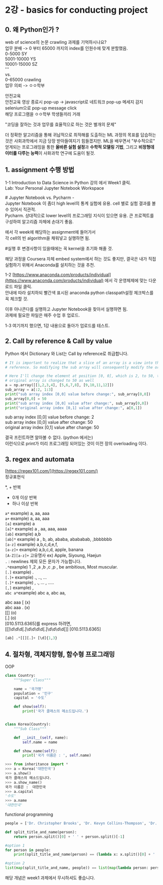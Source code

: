 # 2강 - basics for conducting project

## 0. 왜 Python인가 ?

web of science의 논문 crawling 과제를 기억하시나요?  
업무 분배 -&gt; 0 부터 65000 까지의 index를 인원수에 맞게 분할했음.  
0-5000 SY  
5001-10000 YS  
10001-15000 SZ  
'''  
vs.  
0-65000 crawling  
업무 의뢰 -&gt; ㅇㅇ학부  
  
안전교육  
안전교육 영상 종료시 pop-up -&gt; javascript로 네트워크 pop-up 메세지 감지  
selenium으로 pop-up message click   
해당 프로그램을 ㅇㅇ학부 학생들끼리 거래    
  
"코딩을 잘하는 것과 업무를 효율적으로 하는 것은 별개의 문제"  
  
더 정확한 알고리즘을 통해 귀납적으로 최적해를 도출하는 ML 과정의 목표를 답습하는 것은 사회과학에서 지금 당장 받아들여지기 힘들겠지만. ML을 배우면서 "부수적으로" 얻게되는 프로그래밍을 통한 **올바른 실험 설정**과 **수학적 모델링 기법**, 그리고 **비정형데이터를 다루는 능력**이 사화과학 연구에 도움이 될것. 

## 1. assignment 수행 방법

1-1 Introduction to Data Science in Python 강의 에서 Week1 클릭.  
Lab: Your Personal Jupyter Notebook Workspace  
  
\# Jupyter Notebook vs. Pycharm -   
Jupyter Notebook 이 좀더 high level의 통계 실험에 유용. cell 별로 실험 결과를 볼 수 있어서 직관적.   
Pycharm. 상대적으로 lower level의 프로그래밍 지식이 있으면 유용. 큰 프로젝트를 구성하여 알고리즘 자체에 손대기 좋음.  
  
에서 각 week에 해당하는 assignment에 들어가서   
각 cell의 빈 algorithm을 채워넣고 실행하면 됨.   
  
\#실행 후 변경사항이 있을때에는 꼭 kernel을 초기화 해줄 것.   
  
해당 과정을 Coursera 자체 embed system에서 하는 것도 좋지만, 결국은 내가 직접 실험하기 위해서 Anaconda를 설치하는 것을 추천.   
  
1-2 [https://www.anaconda.com/products/individual](https://www.anaconda.com/products/individual) 에서 각 운영체제에 맞는 다운로드 파일 클릭.  
안내에 따라 설치하되 빨간색 표시된 anaconda python classpath설정 체크박스를 꼭 체크할 것.  
  
이후 아나콘다를 실행하고 Jupyter Notebook을 찾아서 실행하면 됨.  
과제에 필요한 파일은 매주 수업 후 업로드.   
  
1-3 여기까지 했으면, 1강 내용으로 돌아가 업로드를 테스트.  

## 2. Call by reference & Call by value 

Python 에서 Dictionary 와 List는 Call by reference로 취급합니다. 

```python
# It is important to realize that a slice of an array is a view into the same data. This is called passing by
# reference. So modifying the sub array will consequently modify the original array

# Here I'll change the element at position [0, 0], which is 2, to 50, then we can see that the value in the
# original array is changed to 50 as well
a = np.array([[1,2,3,4], [5,6,7,8], [9,10,11,12]])
sub_array = a[:2, 1:3]
print("sub array index [0,0] value before change:", sub_array[0,0])
sub_array[0,0] = 50
print("sub array index [0,0] value after change:", sub_array[0,0])
print("original array index [0,1] value after change:", a[0,1])
```

sub array index \[0,0\] value before change: 2   
sub array index \[0,0\] value after change: 50   
original array index \[0,1\] value after change: 50

결국 프린트하면 알아볼 수 없다. \(python 에서는\)   
이런식으로 print가 미리 프로그래밍 되어있는 것이 이전 장의 overloading 이다.

## 3. regex and automata

[https://regex101.com/](https://regex101.com/)  
정규표현식

\*, + 반복

* 0개 이상 반복
* 하나 이상 반복

`a*`  example\) a, aa, aaa  
`a+` example\) a, aa, aaa  
`[a]` example\) a  
`[a]*` example\) a , aa, aaa, aaaa  
`[ab]` example\) a,b  
`[ab]*` example\) a , b, ab, ababa, abababab, ,bbbbbbb  
`[a-z]` example\) a,b,c,d,e,f,  
`[a-z]+` example\) a,b,c,d, apple, banana  
`[A-Z][a-z]+` 고유명사 ex\) Apple, Siyoung, Haejun  
`.` : newlines 제외 모든 문자가 가능합니다.  
`.*`example\) 1 ,2 ,a ,b ,c ,p , be ambitious, Most muscular.  
`[.]` example\)  .  
`[.]+` example\)  ., .., ...   
`[.]*` example\) , ., ... , .....  
`[,]` example\) ,   
`abc a*`example\) abc a, abc aa,   
  
abc aaa \[ \(x\)  
abc aaa . \(x\)  
\[\[\] \(o\)  
\[.\] \(o\)  
\[010.5113.6365\]를 express 하려면,  
\[\[\]\d\d\d\[.\]\d\d\d\d\[.\]\d\d\d\d\[\]\] \[010.5113.6365\]

```python
[ab] .*[[][.]+ [\d]{1,3}
```

## 4. 절차형, 객체지향형, 함수형 프로그래밍

OOP

```python
class Country:
    """Super Class"""

    name = '국가명'
    population = '인구'
    capital = '수도'

    def show(self):
        print('국가 클래스의 메소드입니다.')


class Korea(Country):
    """Sub Class"""

    def __init__(self, name):
        self.name = name

    def show_name(self):
        print('국가 이름은 : ', self.name)
```

```python
>>> from inheritance import *
>>> a = Korea('대한민국')
>>> a.show()
국가 클래스의 메소드입니다.
>>> a.show_name()
국가 이름은 :  대한민국
>>> a.capital
'수도'
>>> a.name
'대한민국'
```

  
functional programming 

```python
people = ['Dr. Christopher Brooks', 'Dr. Kevyn Collins-Thompson', 'Dr. VG Vinod Vydiswaran', 'Dr. Daniel Romero']

def split_title_and_name(person):
    return person.split()[0] + ' ' + person.split()[-1]

#option 1
for person in people:
    print(split_title_and_name(person) == (lambda x: x.split()[0] + ' ' + x.split()[-1])(person))

#option 2
list(map(split_title_and_name, people)) == list(map(lambda person: person.split()[0] + ' ' + person.split()[-1], people))
```

해당 개념은 week1 과제에서 무시하셔도 좋습니다.

